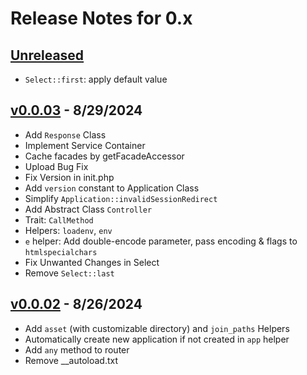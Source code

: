 # Release Notes for 0.x

## [Unreleased](https://github.com/parsa-mostafaie/pluslib/compare/v0.0.03...master)

* `Select::first`: apply default value

## [v0.0.03](https://github.com/parsa-mostafaie/pluslib/compare/v0.0.02...v0.0.03) - 8/29/2024

* Add `Response` Class
* Implement Service Container
* Cache facades by getFacadeAccessor
* Upload Bug Fix
* Fix Version in init.php
* Add `version` constant to Application Class
* Simplify `Application::invalidSessionRedirect`
* Add Abstract Class `Controller`
* Trait: `CallMethod`
* Helpers: `loadenv`, `env`
* `e` helper: Add double-encode parameter, pass encoding & flags to `htmlspecialchars`
* Fix Unwanted Changes in Select
* Remove `Select::last`

## [v0.0.02](https://github.com/parsa-mostafaie/pluslib/compare/v0.0.01...v0.0.02) - 8/26/2024

* Add `asset` (with customizable directory) and `join_paths` Helpers
* Automatically create new application if not created in `app` helper
* Add `any` method to router
* Remove __autoload.txt
